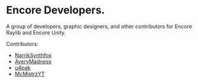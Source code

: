 # Encore Developers.

A group of developers, graphic designers, and other contributors for Encore Raylib and Encore Unity.

Contributors:

- [NarrikSynthfox](https://github.com/NarrikSynthfox)
- [AveryMadness](https://github.com/AveryMadness)
- [u4pak](https://github.com/u4pak)
- [McMistrzYT](https://github.com/McMistrzYT)
